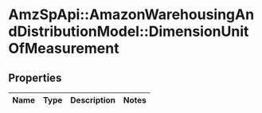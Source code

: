 # AmzSpApi::AmazonWarehousingAndDistributionModel::DimensionUnitOfMeasurement

## Properties
Name | Type | Description | Notes
------------ | ------------- | ------------- | -------------

